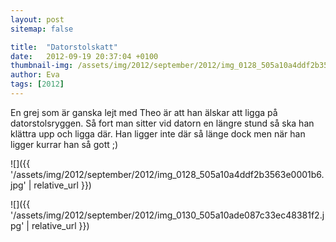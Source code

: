 ```yaml
---
layout: post
sitemap: false

title:  "Datorstolskatt"
date:   2012-09-19 20:37:04 +0100
thumbnail-img: /assets/img/2012/september/2012/img_0128_505a10a4ddf2b3563e0001b6.jpg
author: Eva
tags: [2012]
---
```


En grej som är ganska lejt med Theo är att han älskar att ligga på datorstolsryggen. Så fort man sitter vid datorn en längre stund så ska han klättra upp och ligga där. Han ligger inte där så länge dock men när han ligger kurrar han så gott ;)

![]({{ '/assets/img/2012/september/2012/img_0128_505a10a4ddf2b3563e0001b6.jpg'  | relative_url }})

![]({{ '/assets/img/2012/september/2012/img_0130_505a10ade087c33ec48381f2.jpg'  | relative_url }})

